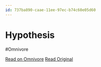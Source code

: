 ```yaml
---
id: 737ba890-caae-11ee-97ec-b74c60e05d60
---
```


# Hypothesis
#Omnivore

[Read on Omnivore](https://omnivore.app/me/hypothesis-18da42823de)
[Read Original](https://hypothes.is/a/cDidvMqrEe65w_cSZpoWuw)

